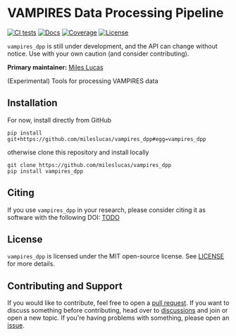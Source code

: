 # VAMPIRES Data Processing Pipeline

[![CI tests](https://github.com/mileslucas/vampires_dpp/actions/workflows/CI.yml/badge.svg?branch=main)](https://github.com/mileslucas/vampires_dpp/actions/workflows/CI.yml)
[![Docs](https://img.shields.io/badge/docs-latest-blue.svg)](https://mileslucas.com/vampires_dpp)
[![Coverage](https://codecov.io/gh/mileslucas/vampires_dpp/branch/main/graph/badge.svg)](https://codecov.io/gh/mileslucas/vampires_dpp)
[![License](https://img.shields.io/github/license/mileslucas/vampires_dpp?color=yellow)](LICENSE)

 `vampires_dpp` is still under development, and the API can change without notice. Use with your own caution (and consider contributing).

**Primary maintainer:** [Miles Lucas](https://github.com/mileslucas)

(Experimental) Tools for processing VAMPIRES data

## Installation

For now, install directly from GitHub

    pip install git+https://github.com/mileslucas/vampires_dpp#egg=vampires_dpp

otherwise clone this repository and install locally

    git clone https://github.com/mileslucas/vampires_dpp
    pip install vampires_dpp

## Citing

If you use `vampires_dpp` in your research, please consider citing it as software with the following DOI: [TODO](https://github.com/mileslucas/vampires_dpp/blob/main/CITAIONS.bib)

## License

`vampires_dpp` is licensed under the MIT open-source license. See [LICENSE](LICENSE) for more details.

## Contributing and Support

If you would like to contribute, feel free to open a [pull request](https://github.com/mileslucas/vampires_dpp/pulls). If you want to discuss something before contributing, head over to [discussions](https://github.com/mileslucas/vampires_dpp/discussions) and join or open a new topic. If you're having problems with something, please open an [issue](https://github.com/mileslucas/vampires_dpp/issues).
